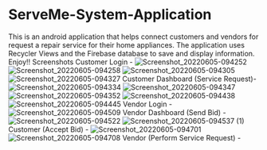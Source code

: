 # ServeMe-System-Application
This is an android application that helps connect customers and vendors for request a repair service for their home appliances. The application uses Recycler Views and the Firebase database to save and display information.
Enjoy!!
Screenshots
Customer Login - 
![Screenshot_20220605-094252](https://user-images.githubusercontent.com/83175234/172034989-56608114-70be-489e-b68c-d390f98c451c.jpg) ![Screenshot_20220605-094258](https://user-images.githubusercontent.com/83175234/172034999-eca5749c-1816-47c0-ac3a-c928855fa163.jpg)
![Screenshot_20220605-094305](https://user-images.githubusercontent.com/83175234/172035158-e5290cc7-ed3a-4973-999d-196fbb710cf2.jpg) ![Screenshot_20220605-094327](https://user-images.githubusercontent.com/83175234/172035879-d4f54969-459f-4255-a14f-da4d9b86f5ea.jpg) 
Customer Dashboard (Service Request)- 
![Screenshot_20220605-094334](https://user-images.githubusercontent.com/83175234/172035904-3b952b56-172b-4ede-8a3a-664ffd0f1787.jpg)
![Screenshot_20220605-094347](https://user-images.githubusercontent.com/83175234/172035919-16aa1211-b452-4436-8f4c-cd5f4de6fb57.jpg)
![Screenshot_20220605-094352](https://user-images.githubusercontent.com/83175234/172035931-f51c8ce4-2844-43a9-b1a6-020c815bed35.jpg)
![Screenshot_20220605-094438](https://user-images.githubusercontent.com/83175234/172035959-8e29cfcc-d442-4f2e-aadd-c0c7b14b1751.jpg) ![Screenshot_20220605-094445](https://user-images.githubusercontent.com/83175234/172036099-dd5ad8c2-ff85-4cb1-95c3-39524c30f312.jpg)
Vendor Login - 
![Screenshot_20220605-094509](https://user-images.githubusercontent.com/83175234/172036105-11d2aa1c-6aa6-4b28-92f7-191752394981.jpg) 
Vendor Dashboard (Send Bid) - 
![Screenshot_20220605-094522](https://user-images.githubusercontent.com/83175234/172036110-870daaf4-1f6f-4d5e-8fe0-e0c21712f24d.jpg)
![Screenshot_20220605-094537 (1)](https://user-images.githubusercontent.com/83175234/172036196-efb2c57c-5dde-41ff-bd28-57b5a4ffd756.jpg)
Customer (Accept Bid) - 
![Screenshot_20220605-094701](https://user-images.githubusercontent.com/83175234/172036212-c9624bff-f3d7-444b-9182-2cb7e7f125e2.jpg)![Screenshot_20220605-094708](https://user-images.githubusercontent.com/83175234/172036215-380aaba0-15cd-4884-a1f9-8c667c10d8d4.jpg)
Vendor (Perform Service Request) - 




